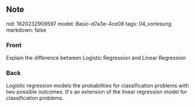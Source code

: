 ## Note
nid: 1620232909597
model: Basic-d7a3e-4ce08
tags: 04_vorlesung
markdown: false

### Front
Explain the difference between Logistic Regression and Linear Regression

### Back
Logistic regression models the probabilities for classification problems
 with two possible outcomes. It's an extension of the linear regression 
model for classification problems.
